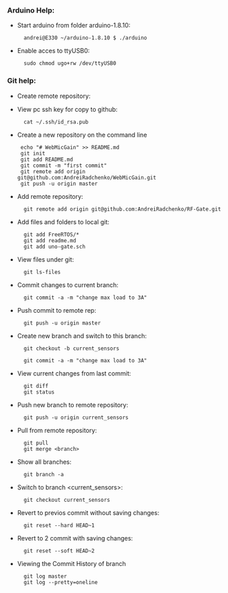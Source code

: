### Arduino Help:
- Start arduino from folder arduino-1.8.10:

        andrei@E330 ~/arduino-1.8.10 $ ./arduino
        
- Enable acces to ttyUSB0:

        sudo chmod ugo+rw /dev/ttyUSB0
        
### Git help:
- Create remote repository:
- View pc ssh key for copy to github:

        cat ~/.ssh/id_rsa.pub

 - Create a new repository on the command line

        echo "# WebMicGain" >> README.md
        git init
        git add README.md
        git commit -m "first commit"
        git remote add origin git@github.com:AndreiRadchenko/WebMicGain.git
        git push -u origin master
        
- Add remote repository:

        git remote add origin git@github.com:AndreiRadchenko/RF-Gate.git

- Add files and folders to local git:

        git add FreeRTOS/*
        git add readme.md
        git add uno-gate.sch

- View files under git:

        git ls-files

- Commit changes to current branch:

        git commit -a -m "change max load to 3A"

- Push commit to remote rep:

        git push -u origin master

- Create new branch and switch to this branch:

        git checkout -b current_sensors  

        git commit -a -m "change max load to 3A"
- View current changes from last commit:

        git diff
        git status

- Push new branch to remote repository:

        git push -u origin current_sensors

- Pull from remote repository:

        git pull
        git merge <branch>

- Show all branches:

        git branch -a

- Switch to branch <current_sensors>:

        git checkout current_sensors

- Revert to previos commit without saving changes:

        git reset --hard HEAD~1

- Revert to 2 commit with saving changes:

        git reset --soft HEAD~2

- Viewing the Commit History of branch <master>

        git log master
        git log --pretty=oneline
         
